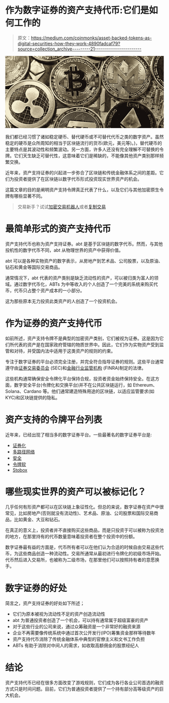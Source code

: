 # 作为数字证券的资产支持代币:它们是如何工作的

> 原文：<https://medium.com/coinmonks/asset-backed-tokens-as-digital-securities-how-they-work-4890fadcaf79?source=collection_archive---------21----------------------->

![](img/0080be319e6a1838050e30e7de7c3c4b.png)

我们都已经习惯了诸如稳定硬币、替代硬币或不可替代代币之类的数字资产。虽然稳定的硬币是众所周知的相当于区块链流行的货币(欧元，美元等)。)，替代硬币的主要特点是其波动性和频繁波动。另一方面，许多人还没有完全理解不可替换的令牌。它们天生缺乏可替代性，这意味着它们是稀缺的，不能像其他资产类别那样频繁交换。

近年来，资产支持证券的兴起进一步弥合了区块链和传统金融体系之间的差距。它们为投资者提供了在区块链以数字代币形式投资现实世界资产的机会。

这篇文章的目的是阐明资产支持令牌真正代表了什么，以及它们与其他加密原生令牌有哪些显著不同。

> 交易新手？试试[加密交易机器人](/coinmonks/crypto-trading-bot-c2ffce8acb2a)或者[复制交易](/coinmonks/top-10-crypto-copy-trading-platforms-for-beginners-d0c37c7d698c)

# 最简单形式的资产支持代币

资产支持代币也称为资产支持证券。abt 是基于区块链的数字代币。然而，与其他投机性的数字代币不同，abt 从物理世界的资产中获得价值。

abt 可以是各种实物资产的数字表示，从房地产到艺术品、公司股票，以及原油、钻石和黄金等国际交易商品。

通常情况下，abt 代表的资产类别是缺乏流动性的资产，可以被归类为富人的领域。通过数字代币化，ABTs 为中等收入的个人创造了一个完美的系统来购买代币，代币只占整个资产成本的一小部分。

这为那些原本无力投资此类资产的人创造了一个投资机会。

# 作为证券的资产支持代币

如前所述，资产支持令牌不是典型的加密资产类别，它们被视为证券。这是因为它们所代表的资产是在国家政府管辖的物质世界中。因此，它们作为实物资产受到监管和对待，并受国内法中适用于这类资产的规则的约束。

专注于数字证券的平台必须完全注册，并完全符合指导证券的规则。这些平台通常遵守由[证券交易委员会](https://www.sec.gov/) (SEC)和[金融行业监管机构](https://www.finra.org/) (FINRA)制定的法律。

这些机构通常确保安全令牌化平台保持合规，投资者资金始终保持安全。在这方面，数字安全平台(令牌化和交换平台)并不在公共区块链运行，如 Ethereum、Solana、Cardano 等。他们通常建造特殊用途的区块链，以适应监管要求(如 KYC)和区块链提供的隐私。

# 资产支持的令牌平台列表

近年来，已经出现了相当多的数字证券平台。一些最著名的数字证券平台是:

*   [证券化](http://securitize.io)
*   [多路径网络](http://polymath.network)
*   [安全](https://securrency.com/)
*   [令牌软](http://tokensoft.io)
*   [Stobox](http://stobox.io)

# 哪些现实世界的资产可以被标记化？

几乎任何有形资产都可以在区块链上象征性化。但总的来说，数字证券在资产中很常见，比如房地产(否则就没有流动性)、艺术品、原油、公司股票和国际交易商品，比如黄金、大豆和钻石。

在真正的意义上，投资者并不直接购买这些商品，而是只投资于可以被称为投资池的地方，在那里持有的代币数量意味着投资者在整个投资中的份额。

数字证券最有益的方面是，代币所有者可以在他们认为合适的时候自由交易这些代币，为这些商品创造一种流动性。交易所通常从最初进行令牌化的初级市场开始。代币然后进入交易所，也被称为二级市场，在那里他们可以按照持有者的意愿换手。

# 数字证券的好处

简言之，资产支持证券的好处如下所述；

*   它们为原本被视为流动性不足的资产创造流动性
*   abt 为普通投资者创造了一个机会，可以持有通常属于超级富豪的资产
*   对于这些行业的公司来说，通过众筹融资是一个非常好的融资来源
*   企业不再需要像传统系统中通过首次公开发行(IPO)筹集资金那样等待数年
*   资产支持代币消除了传统金融体系中典型的官僚主义和文书工作负担
*   ABTs 有助于消除对中间人的需求，如收取高额佣金的股票经纪人

# 结论

资产支持代币已经在很多方面改变了游戏规则，它们成为各行各业公司首选的融资方式只是时间问题。目前，它们为普通投资者提供了一个持有部分高等级资产的巨大机会。